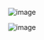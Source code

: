 
![image](https://github.com/srikanthbhandary-teach/docplanner-infra/assets/11585859/db879f23-c6eb-4ca7-88e4-af9b7deee32b)


![image](https://github.com/srikanthbhandary-teach/docplanner-infra/assets/11585859/7c31a0f3-9164-4788-adae-99aa8bacba2b)
